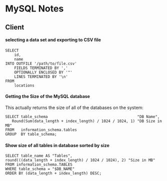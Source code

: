 # MySQL Notes

## Client

#### selecting a data set and exporting to CSV file

    SELECT 
    	id, 
    	name 
    INTO OUTFILE '/path/to/file.csv'
    	FIELDS TERMINATED BY ',' 
    	OPTIONALLY ENCLOSED BY '"'
    	LINES TERMINATED BY '\n'
    FROM 
    	locations
    
#### Getting the Size of the MySQL database

This actually returns the size of all of the databases on the system:

```
SELECT table_schema                                        "DB Name", 
   Round(Sum(data_length + index_length) / 1024 / 1024, 1) "DB Size in MB" 
FROM   information_schema.tables 
GROUP  BY table_schema; 
```

#### Show size of all tables in database sorted by size

```
SELECT table_name AS "Tables", 
round(((data_length + index_length) / 1024 / 1024), 2) "Size in MB" 
FROM information_schema.TABLES 
WHERE table_schema = "$DB_NAME"
ORDER BY (data_length + index_length) DESC;
```